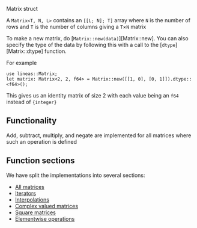 Matrix struct

A `Matrix<T, N, L>` contains an `[[L; N]; T]` array where `N` is the number of rows and `T` is
the number of columns giving a `T`×`N` matrix

To make a new matrix, do [`Matrix::new(data)`][Matrix::new]. You can also specify the type of the data by
following this with a call to the [`dtype`][Matrix::dtype] function.

For example
```
use lineas::Matrix;
let matrix: Matrix<2, 2, f64> = Matrix::new([[1, 0], [0, 1]]).dtype::<f64>();
```
This gives us an identity matrix of size 2 with each value being an `f64` instead of `{integer}`

## Functionality

Add, subtract, multiply, and negate are implemented for all matrices where such an operation is defined

## Function sections
               
We have split the implementations into several sections:

- [All matrices](#all-matrices)
- [Iterators](#iterators)
- [Interpolations](#interpolations)
- [Complex valued matrices](#complex-valued-matrices)
- [Square matrices](#square-matrices)
- [Elementwise operations](#elementwise-operations)
